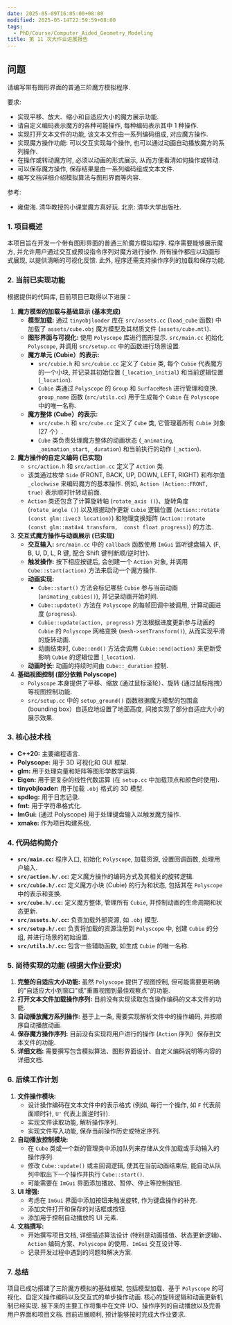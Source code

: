 ```yaml
---
date: 2025-05-09T16:05:00+08:00
modified: 2025-05-14T22:59:59+08:00
tags:
  - PhD/Course/Computer_Aided_Geometry_Modeling
title: 第 11 次大作业进展报告
---
```


## 问题

请编写带有图形界面的普通三阶魔方模拟程序.

要求:

- 实现平移、放大、缩小和自适应大小的魔方展示功能.
- 请自定义编码表示魔方的各种可能操作, 每种编码表示其中 1 种操作.
- 实现打开文本文件的功能, 该文本文件由一系列编码组成, 对应魔方操作.
- 实现魔方操作功能: 可以交互实现每个操作, 也可以通过动画自动播放魔方的系列操作.
- 在操作或转动魔方时, 必须以动画的形式展示, 从而方便看清如何操作或转动.
- 可以保存魔方操作, 保存结果是由一系列编码组成文本文件.
- 编写文档详细介绍模拟算法与图形界面等内容.

参考:

- 雍俊海. 清华教授的小课堂魔方真好玩. 北京: 清华大学出版社.

### 1. 项目概述

本项目旨在开发一个带有图形界面的普通三阶魔方模拟程序. 程序需要能够展示魔方, 并允许用户通过交互或预设指令序列对魔方进行操作. 所有操作都应以动画形式展现, 以提供清晰的可视化反馈. 此外, 程序还需支持操作序列的加载和保存功能.

### 2. 当前已实现功能

根据提供的代码库, 目前项目已取得以下进展：

1. **魔方模型的加载与基础显示 (基本完成)**
   - **模型加载:** 通过 `tinyobjloader` 库在 `src/assets.cc` (`load_cube` 函数) 中加载了 `assets/cube.obj` 魔方模型及其材质文件 (`assets/cube.mtl`).
   - **图形界面与可视化:** 使用 `Polyscope` 库进行图形显示. `src/main.cc` 初始化 `Polyscope`, 并调用 `src/setup.cc` 中的函数进行场景设置.
   - **魔方单元 (Cubie）的表示:**
     - `src/cubie.h` 和 `src/cubie.cc` 定义了 `Cubie` 类, 每个 `Cubie` 代表魔方的一个小块, 并记录其初始位置 (`_location_initial`) 和当前逻辑位置 (`_location`).
     - `Cubie` 类通过 `Polyscope` 的 `Group` 和 `SurfaceMesh` 进行管理和变换. `group_name` 函数 (`src/utils.cc`) 用于生成每个 `Cubie` 在 `Polyscope` 中的唯一名称.
   - **魔方整体 (Cube）的表示:**
     - `src/cube.h` 和 `src/cube.cc` 定义了 `Cube` 类, 它管理着所有 `Cubie` 对象 (27 个）.
     - `Cube` 类负责处理魔方整体的动画状态 (`_animating`, `_animation_start`, `_duration`) 和当前执行的动作 (`_action`).
2. **魔方操作的自定义编码 (已实现)**
   - `src/action.h` 和 `src/action.cc` 定义了 `Action` 类.
   - 该类通过枚举 `Side` (FRONT, BACK, UP, DOWN, LEFT, RIGHT) 和布尔值 `_clockwise` 来编码魔方的基本操作. 例如, `Action (Action::FRONT,  true)` 表示顺时针转动前面.
   - `Action` 类还包含了计算旋转轴 (`rotate_axis ()`)、旋转角度 (`rotate_angle ()`) 以及根据动作更新 `Cubie` 逻辑位置 (`Action::rotate (const glm::ivec3 location)`) 和物理变换矩阵 (`Action::rotate (const glm::mat4x4 transform,  const float progress)`) 的方法.
3. **交互式魔方操作与动画展示 (已实现)**
   - **交互输入:** `src/main.cc` 中的 `callback` 函数使用 `ImGui` 监听键盘输入 (F, B, U, D, L, R 键, 配合 Shift 键判断顺/逆时针).
   - **触发操作:** 按下相应按键后, 会创建一个 `Action` 对象, 并调用 `Cube::start(action)` 方法来启动一个魔方操作.
   - **动画实现:**
     - `Cube::start()` 方法会标记哪些 `Cubie` 参与当前动画 (`animating_cubies()`), 并记录动画开始时间.
     - `Cube::update()` 方法在 `Polyscope` 的每帧回调中被调用, 计算动画进度 (`progress`).
     - `Cubie::update(action, progress)` 方法根据进度更新参与动画的 `Cubie` 的 `Polyscope` 网格变换 (`mesh->setTransform()`), 从而实现平滑的旋转动画.
     - 动画结束时, `Cube::end()` 方法会调用 `Cubie::end(action)` 来更新受影响 `Cubie` 的逻辑位置 (`_location`).
   - **动画时长:** 动画的持续时间由 `Cube::_duration` 控制.
4. **基础视图控制 (部分依赖 Polyscope)**
   - `Polyscope` 本身提供了平移、缩放 (通过鼠标滚轮）、旋转 (通过鼠标拖拽）等视图控制功能.
   - `src/setup.cc` 中的 `setup_ground()` 函数根据魔方模型的包围盒 (bounding box）自适应地设置了地面高度, 间接实现了部分自适应大小的展示效果.

### 3. 核心技术栈

- **C++20:** 主要编程语言.
- **Polyscope:** 用于 3D 可视化和 GUI 框架.
- **glm:** 用于处理向量和矩阵等图形学数学运算.
- **Eigen:** 用于更复杂的线性代数运算 (在 `setup.cc` 中加载顶点和颜色时使用).
- **tinyobjloader:** 用于加载 `.obj` 格式的 3D 模型.
- **spdlog:** 用于日志记录.
- **fmt:** 用于字符串格式化.
- **ImGui:** (通过 Polyscope) 用于处理键盘输入以触发魔方操作.
- **xmake:** 作为项目构建系统.

### 4. 代码结构简介

- **`src/main.cc`:** 程序入口, 初始化 `Polyscope`, 加载资源, 设置回调函数, 处理用户输入.
- **`src/action.h/.cc`:** 定义魔方操作的编码方式及其相关的旋转逻辑.
- **`src/cubie.h/.cc`:** 定义魔方小块 (Cubie) 的行为和状态, 包括其在 `Polyscope` 中的表示和变换.
- **`src/cube.h/.cc`:** 定义魔方整体, 管理所有 `Cubie`, 并控制动画的生命周期和状态更新.
- **`src/assets.h/.cc`:** 负责加载外部资源, 如 `.obj` 模型.
- **`src/setup.h/.cc`:** 负责将加载的资源注册到 `Polyscope` 中, 创建 `Cubie` 的分组, 并进行场景的初始设置.
- **`src/utils.h/.cc`:** 包含一些辅助函数, 如生成 `Cubie` 的唯一名称.

### 5. 尚待实现的功能 (根据大作业要求)

1. **完整的自适应大小功能:** 虽然 `Polyscope` 提供了视图控制, 但可能需要更明确的"自适应大小到窗口"或"重置视图到最佳观察点"的功能.
2. **打开文本文件加载操作序列:** 目前没有实现读取包含操作编码的文本文件的功能.
3. **自动播放魔方系列操作:** 基于上一条, 需要实现解析文件中的操作编码, 并按顺序自动播放动画.
4. **保存魔方操作序列:** 目前没有实现将用户进行的操作 (`Action` 序列）保存到文本文件的功能.
5. **详细文档:** 需要撰写包含模拟算法、图形界面设计、自定义编码说明等内容的详细文档.

### 6. 后续工作计划

1. **文件操作模块:**
   - 设计操作编码在文本文件中的表示格式 (例如, 每行一个操作, 如 `F` 代表前面顺时针, `U'` 代表上面逆时针).
   - 实现文件读取功能, 解析操作序列.
   - 实现文件写入功能, 保存当前操作历史或特定序列.
2. **自动播放控制模块:**
   - 在 `Cube` 类或一个新的管理类中添加队列来存储从文件加载或手动输入的操作序列.
   - 修改 `Cube::update()` 或主回调逻辑, 使其在当前动画结束后, 能自动从队列中取出下一个操作并执行 `Cube::start()`.
   - 可能需要在 `ImGui` 界面添加播放、暂停、停止等控制按钮.
3. **UI 增强:**
   - 考虑在 `ImGui` 界面中添加按钮来触发旋转, 作为键盘操作的补充.
   - 添加文件打开和保存的对话框或按钮.
   - 添加用于控制自动播放的 UI 元素.
4. **文档撰写:**
   - 开始撰写项目文档, 详细描述算法设计 (特别是动画插值、状态更新逻辑)、`Action` 编码方案、`Polyscope` 的使用、`ImGui` 交互设计等.
   - 记录开发过程中遇到的问题和解决方案.

### 7. 总结

项目已成功搭建了三阶魔方模拟的基础框架, 包括模型加载、基于 `Polyscope` 的可视化、自定义操作编码以及交互式的单步操作动画. 核心的旋转逻辑和动画更新机制已经实现. 接下来的主要工作将集中在文件 I/O、操作序列的自动播放以及完善用户界面和项目文档. 目前进展顺利, 预计能够按时完成大作业要求.
